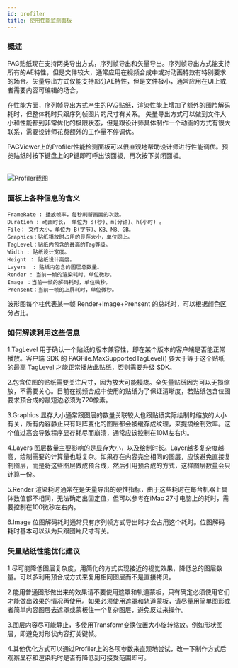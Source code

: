 ```yaml
---
id: profiler
title: 使用性能监测面板
---
```


### 概述

PAG贴纸现在支持两类导出方式，序列帧导出和矢量导出。序列帧导出方式能支持所有的AE特性，但是文件较大，通常应用在视频合成中或对动画特效有特别要求的场合。矢量导出方式仅能支持部分AE特性，但是文件极小，通常应用在UI上或者需要内容可编辑的场合。<br/>

在性能方面，序列帧导出方式产生的PAG贴纸，渲染性能上增加了额外的图片解码耗时，但整体耗时只跟序列帧图片的尺寸有关系。 矢量导出方式可以做到文件大小和性能都到非常优化的极限状态，但是跟设计师具体制作一个动画的方式有很大联系，需要设计师花费额外的工作量不停调优。<br/>

PAGViewer上的Profiler性能检测面板可以很直观地帮助设计师进行性能调优。预览贴纸时按下键盘上的P键即可呼出该面板，再次按下关闭面板。<br/><br/>

![Profiler截图](/img/docs/profiler.jpg)
<br/>


### 面板上各种信息的含义

	FrameRate : 播放帧率，每秒刷新画面的次数。
	Duration : 动画时长， 单位为 s(秒)、m(分钟)、h(小时) 。
	File： 文件大小，单位为 B(字节)、KB、MB、GB。
	Graphics：贴纸播放时占用的显存大小，单位同上。
	TagLevel：贴纸内包含的最高的Tag等级。
	Width : 贴纸设计宽度。
	Height ： 贴纸设计高度。
	Layers  : 贴纸内包含的图层总数量。
	Render : 当前一帧的渲染耗时，单位微秒。
	Image ：当前一帧的解码耗时，单位微秒。
	Prensent：当前一帧的上屏耗时，单位微秒。

波形图每个柱代表某一帧 Render+Image+Prensent 的总耗时，可以根据颜色区分占比。

### 如何解读利用这些信息

1.TagLevel 用于确认一个贴纸的版本兼容性，即在某个版本的客户端是否能正常播放。客户端 SDK 的 PAGFile.MaxSupportedTagLevel() 要大于等于这个贴纸的最高 TagLevel 才能正常播放此贴纸，否则需要升级 SDK。<br/>

2.包含位图的贴纸需要关注尺寸，因为放大可能模糊。全矢量贴纸因为可以无损缩放，不需要关心。目前在视频合成中使用的贴纸为了保证清晰度，若贴纸包含位图要求预合成的最短边必须为720像素。<br/>

3.Graphics 显存大小通常跟图层的数量关联较大也跟贴纸实际绘制时缩放的大小有关，所有内容静止只有矩阵变化的图层都会被缓存成纹理，来提搞绘制效率。这个值过高会导致程序显存耗尽而崩溃，通常应该控制在10M左右内。<br/>

4.Layers 图层数量主要影响的是显存大小，以及绘制时长。Layer越多复杂度越高，绘制需要的计算量也越复杂。如果存在内容完全相同的图层，应该避免直接复制图层，而是将这些图层做成预合成，然后引用预合成的方式，这样图层数量会只计算一份。

5.Render 渲染耗时通常在是矢量导出的硬性指标，由于这些耗时在每台机器上具体数值都不相同，无法确定出固定值，但可以参考在iMac 27寸电脑上的耗时，需要控制在100微秒左右内。

6.Image 位图解码耗时通常只有序列帧方式导出时才会占用这个耗时。位图解码耗时基本可以认为只跟图片尺寸有关。


### 矢量贴纸性能优化建议

1.尽可能降低图层复杂度，用简化的方式实现接近的视觉效果，降低总的图层数量。可以多利用预合成方式来复用相同图层而不是直接拷贝。

2.能用普通图形做出来的效果请不要使用遮罩和轨道蒙板，只有确定必须使用它们才能做出效果的情况再使用。如果必须使用遮罩和轨道蒙板，请尽量用简单图形或者简单内容图层去遮罩或蒙板住一个复杂图层，避免反过来操作。

3.图层内容尽可能静止，多使用Transform变换位置大小旋转缩放。例如形状图层，即避免对形状内容打关键帧。

4.其他优化方式可以通过Profiler上的各项参数来直观地尝试，改一下制作方式后观察显存和渲染耗时是否有降低到可接受范围即可。